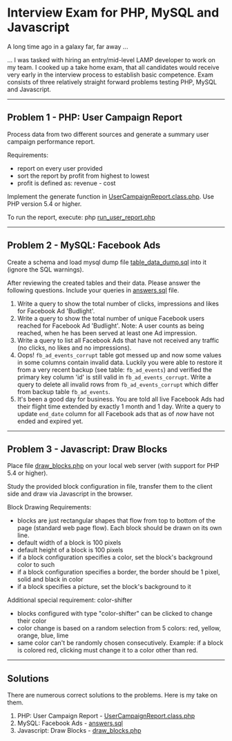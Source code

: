 # Interview Exam for PHP, MySQL and Javascript

A long time ago in a galaxy far, far away ...

... I was tasked with hiring an entry/mid-level LAMP developer to work on my team. I cooked up a take home exam, that all candidates would receive very early in the interview process to establish basic competence. Exam consists of three relatively straight forward problems testing PHP, MySQL and Javascript.

***

## Problem 1 - PHP: User Campaign Report

Process data from two different sources and generate a summary user campaign performance report.

Requirements:
- report on every user provided
- sort the report by profit from highest to lowest
- profit is defined as: revenue - cost

Implement the generate function in [UserCampaignReport.class.php](Exam/Problem%201%20-%20PHP/UserCampaignReport.class.php). Use PHP version 5.4 or higher.

To run the report, execute: php [run_user_report.php](Exam/Problem%201%20-%20PHP/run_user_report.php)

***

## Problem 2 - MySQL: Facebook Ads

Create a schema and load mysql dump file [table_data_dump.sql](Exam/Problem%202%20-%20MySQL/table_data_dump.sql) into it (ignore the SQL warnings).

After reviewing the created tables and their data. Please answer the following questions. Include your queries in [answers.sql](Exam/Problem%202%20-%20MySQL/answers.sql) file.

1. Write a query to show the total number of clicks, impressions and likes for Facebook Ad 'Budlight'.
2. Write a query to show the total number of unique Facebook users reached for Facebook Ad 'Budlight'. Note: A user counts as being reached, when he has been served at least one Ad impression.
3. Write a query to list all Facebook Ads that have not received any traffic (no clicks, no likes and no impressions).
4. Oops! `fb_ad_events_corrupt` table got messed up and now some values in some columns contain invalid data. Luckily you were able to restore it from a very recent backup (see table: `fb_ad_events`) and verified the primary key column 'id' is still valid in `fb_ad_events_corrupt`. Write a query to delete all invalid rows from `fb_ad_events_corrupt` which differ from backup table `fb_ad_events`.
5. It's been a good day for business. You are told all live Facebook Ads had their flight time extended by exactly 1 month and 1 day. Write a query to update `end_date` column for all Facebook ads that as of *now* have not ended and expired yet.

***

## Problem 3 - Javascript: Draw Blocks

Place file [draw_blocks.php](Exam/Problem%203%20-%20Javascript/draw_blocks.php) on your local web server (with support for PHP 5.4 or higher).

Study the provided block configuration in file, transfer them to the client side and draw via Javascript in the browser.

Block Drawing Requirements:
- blocks are just rectangular shapes that flow from top to bottom of the page (standard web page flow). Each block should be drawn on its own line. 
- default width of a block is 100 pixels
- default height of a block is 100 pixels
- if a block configuration specifies a color, set the block's background color to such
- if a block configuration specifies a border, the border should be 1 pixel, solid and black in color
- if a block specifies a picture, set the block's background to it

Additional special requirement: color-shifter
- blocks configured with type "color-shifter" can be clicked to change their color
- color change is based on a random selection from 5 colors: red, yellow, orange, blue, lime
- same color can't be randomly chosen consecutively. Example: if a block is colored red, clicking must change it to a color other than red.

***

## Solutions

There are numerous correct solutions to the problems. Here is my take on them. 

1. PHP: User Campaign Report - [UserCampaignReport.class.php](Exam/Problem%201%20-%20PHP%20Solution/UserCampaignReport.class.php)
2. MySQL: Facebook Ads - [answers.sql](Exam/Problem%202%20-%20MySQL%20Solution/answers.sql)
3. Javascript: Draw Blocks - [draw_blocks.php](Exam/Problem%203%20-%20Javascript%20Solution/draw_blocks.php)